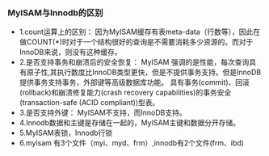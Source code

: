 ### MyISAM与Innodb的区别
- 1.count运算上的区别： 因为MyISAM缓存有表meta-data（行数等），因此在做COUNT(*)时对于一个结构很好的查询是不需要消耗多少资源的。而对于InnoDB来说，则没有这种缓存。
- 2.是否支持事务和崩溃后的安全恢复： MyISAM 强调的是性能，每次查询具有原子性,其执行数度比InnoDB类型更快，但是不提供事务支持。但是InnoDB 提供事务支持事务，外部键等高级数据库功能。 具有事务(commit)、回滚(rollback)和崩溃修复能力(crash recovery capabilities)的事务安全(transaction-safe (ACID compliant))型表。
- 3.是否支持外键： MyISAM不支持，而InnoDB支持。
- 4.Innodb数据和主键是存储在一起的，MyISAM主键和数据分开存储。
- 5.MyISAM表锁，Innodb行锁
- 6.myisam 有3个文件（myi、myd、frm）,innodb有2个文件(frm、ibd)

